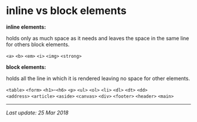 # inline vs block elements

__inline elements:__

holds only as much space as it needs and leaves the space in the same line for
others block elements.

`<a>` `<b>` `<em>` `<i>` `<img>` `<strong>`

__block elements:__

holds all the line in which it is rendered leaving no space for other elements.

`<table>` `<form>` `<h1>`-`<h6>` `<p>` `<ul>` `<ol>` `<li>` `<dl>` `<dt>` `<dd>`  
`<address>` `<article>` `<aside>` `<canvas>` `<div>` `<footer>` `<header>` 
`<main>`

---
_Last update: 25 Mar 2018_ 